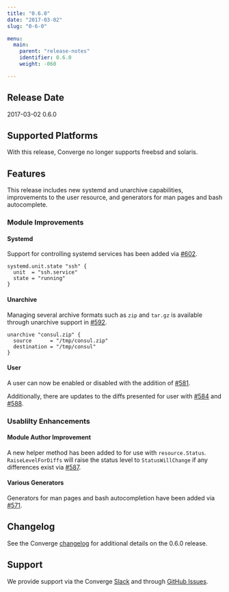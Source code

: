 ```yaml
---
title: "0.6.0"
date: "2017-03-02"
slug: "0-6-0"

menu:
  main:
    parent: "release-notes"
    identifier: 0.6.0
    weight: -060

---
```


## Release Date

2017-03-02 0.6.0

## Supported Platforms

With this release, Converge no longer supports freebsd and solaris.

## Features

This release includes new systemd and unarchive capabilities, improvements to the user resource, and generators for man pages and bash autocomplete.

### Module Improvements

#### Systemd

Support for controlling systemd services has been added via [\#602](https://github.com/asteris-llc/converge/pull/602).

```hcl
systemd.unit.state "ssh" {
  unit  = "ssh.service"
  state = "running"
}
```

#### Unarchive

Managing several archive formats such as `zip` and `tar.gz` is available through unarchive support in [\#592](https://github.com/asteris-llc/converge/pull/592).

```hcl
unarchive "consul.zip" {
  source      = "/tmp/consul.zip"
  destination = "/tmp/consul"
}
```

#### User

A user can now be enabled or disabled with the addition of [\#581](https://github.com/asteris-llc/converge/pull/581).

Additionally, there are updates to the diffs presented for user with [\#584](https://github.com/asteris-llc/converge/pull/584) and [\#588](https://github.com/asteris-llc/converge/pull/588).

### Usablilty Enhancements

#### Module Author Improvement

A new helper method has been added to for use with `resource.Status`. `RaiseLevelForDiffs` will raise the status level to `StatusWillChange` if any differences exist via [\#587](https://github.com/asteris-llc/converge/pull/587).

#### Various Generators

Generators for man pages and bash autocompletion have been added via [\#571](https://github.com/asteris-llc/converge/pull/571).

## Changelog

See the Converge [changelog](https://github.com/asteris-llc/converge/blob/master/CHANGELOG.md) for additional details on the 0.6.0 release.

## Support

We provide support via the Converge [Slack](http://converge-slack.aster.is/) and through [GitHub Issues](https://github.com/asteris-llc/converge/issues).
